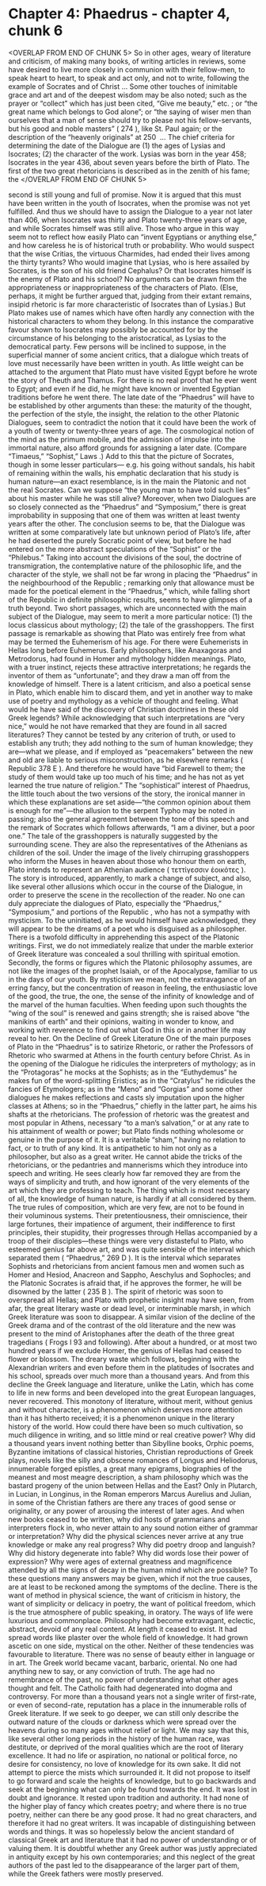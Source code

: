 # Chapter 4: Phaedrus - chapter 4, chunk 6

<OVERLAP FROM END OF CHUNK 5>
So in other ages, weary of literature and criticism, of making many books, of writing articles in reviews, some have desired to live more closely in communion with their fellow-men, to speak heart to heart, to speak and act only, and not to write, following the example of Socrates and of Christ⁠ ⁠… Some other touches of inimitable grace and art and of the deepest wisdom may be also noted; such as the prayer or “collect” which has just been cited, “Give me beauty,” etc. ; or “the great name which belongs to God alone”; or “the saying of wiser men than ourselves that a man of sense should try to please not his fellow-servants, but his good and noble masters” ( 274 ), like St. Paul again; or the description of the “heavenly originals” at 250 ⁠ ⁠… The chief criteria for determining the date of the Dialogue are (1) the ages of Lysias and Isocrates; (2) the character of the work. Lysias was born in the year 458; Isocrates in the year 436, about seven years before the birth of Plato. The first of the two great rhetoricians is described as in the zenith of his fame; the
</OVERLAP FROM END OF CHUNK 5>

second is still young and full of promise. Now it is argued that this must have been written in the youth of Isocrates, when the promise was not yet fulfilled. And thus we should have to assign the Dialogue to a year not later than 406, when Isocrates was thirty and Plato twenty-three years of age, and while Socrates himself was still alive. Those who argue in this way seem not to reflect how easily Plato can “invent Egyptians or anything else,” and how careless he is of historical truth or probability. Who would suspect that the wise Critias, the virtuous Charmides, had ended their lives among the thirty tyrants? Who would imagine that Lysias, who is here assailed by Socrates, is the son of his old friend Cephalus? Or that Isocrates himself is the enemy of Plato and his school? No arguments can be drawn from the appropriateness or inappropriateness of the characters of Plato. (Else, perhaps, it might be further argued that, judging from their extant remains, insipid rhetoric is far more characteristic of Isocrates than of Lysias.) But Plato makes use of names which have often hardly any connection with the historical characters to whom they belong. In this instance the comparative favour shown to Isocrates may possibly be accounted for by the circumstance of his belonging to the aristocratical, as Lysias to the democratical party. Few persons will be inclined to suppose, in the superficial manner of some ancient critics, that a dialogue which treats of love must necessarily have been written in youth. As little weight can be attached to the argument that Plato must have visited Egypt before he wrote the story of Theuth and Thamus. For there is no real proof that he ever went to Egypt; and even if he did, he might have known or invented Egyptian traditions before he went there. The late date of the “Phaedrus” will have to be established by other arguments than these: the maturity of the thought, the perfection of the style, the insight, the relation to the other Platonic Dialogues, seem to contradict the notion that it could have been the work of a youth of twenty or twenty-three years of age. The cosmological notion of the mind as the primum mobile, and the admission of impulse into the immortal nature, also afford grounds for assigning a later date. (Compare “Timaeus,” “Sophist,” Laws .) Add to this that the picture of Socrates, though in some lesser particulars⁠— e.g. his going without sandals, his habit of remaining within the walls, his emphatic declaration that his study is human nature⁠—an exact resemblance, is in the main the Platonic and not the real Socrates. Can we suppose “the young man to have told such lies” about his master while he was still alive? Moreover, when two Dialogues are so closely connected as the “Phaedrus” and “Symposium,” there is great improbability in supposing that one of them was written at least twenty years after the other. The conclusion seems to be, that the Dialogue was written at some comparatively late but unknown period of Plato’s life, after he had deserted the purely Socratic point of view, but before he had entered on the more abstract speculations of the “Sophist” or the “Philebus.” Taking into account the divisions of the soul, the doctrine of transmigration, the contemplative nature of the philosophic life, and the character of the style, we shall not be far wrong in placing the “Phaedrus” in the neighbourhood of the Republic ; remarking only that allowance must be made for the poetical element in the “Phaedrus,” which, while falling short of the Republic in definite philosophic results, seems to have glimpses of a truth beyond. Two short passages, which are unconnected with the main subject of the Dialogue, may seem to merit a more particular notice: (1) the locus classicus about mythology; (2) the tale of the grasshoppers. The first passage is remarkable as showing that Plato was entirely free from what may be termed the Euhemerism of his age. For there were Euhemerists in Hellas long before Euhemerus. Early philosophers, like Anaxagoras and Metrodorus, had found in Homer and mythology hidden meanings. Plato, with a truer instinct, rejects these attractive interpretations; he regards the inventor of them as “unfortunate”; and they draw a man off from the knowledge of himself. There is a latent criticism, and also a poetical sense in Plato, which enable him to discard them, and yet in another way to make use of poetry and mythology as a vehicle of thought and feeling. What would he have said of the discovery of Christian doctrines in these old Greek legends? While acknowledging that such interpretations are “very nice,” would he not have remarked that they are found in all sacred literatures? They cannot be tested by any criterion of truth, or used to establish any truth; they add nothing to the sum of human knowledge; they are⁠—what we please, and if employed as “peacemakers” between the new and old are liable to serious misconstruction, as he elsewhere remarks ( Republic 378 E ). And therefore he would have “bid Farewell to them; the study of them would take up too much of his time; and he has not as yet learned the true nature of religion.” The “sophistical” interest of Phaedrus, the little touch about the two versions of the story, the ironical manner in which these explanations are set aside⁠—“the common opinion about them is enough for me”⁠—the allusion to the serpent Typho may be noted in passing; also the general agreement between the tone of this speech and the remark of Socrates which follows afterwards, “I am a diviner, but a poor one.” The tale of the grasshoppers is naturally suggested by the surrounding scene. They are also the representatives of the Athenians as children of the soil. Under the image of the lively chirruping grasshoppers who inform the Muses in heaven about those who honour them on earth, Plato intends to represent an Athenian audience ( τεττίγεσσιν ἐοικότες ). The story is introduced, apparently, to mark a change of subject, and also, like several other allusions which occur in the course of the Dialogue, in order to preserve the scene in the recollection of the reader. No one can duly appreciate the dialogues of Plato, especially the “Phaedrus,” “Symposium,” and portions of the Republic , who has not a sympathy with mysticism. To the uninitiated, as he would himself have acknowledged, they will appear to be the dreams of a poet who is disguised as a philosopher. There is a twofold difficulty in apprehending this aspect of the Platonic writings. First, we do not immediately realize that under the marble exterior of Greek literature was concealed a soul thrilling with spiritual emotion. Secondly, the forms or figures which the Platonic philosophy assumes, are not like the images of the prophet Isaiah, or of the Apocalypse, familiar to us in the days of our youth. By mysticism we mean, not the extravagance of an erring fancy, but the concentration of reason in feeling, the enthusiastic love of the good, the true, the one, the sense of the infinity of knowledge and of the marvel of the human faculties. When feeding upon such thoughts the “wing of the soul” is renewed and gains strength; she is raised above “the manikins of earth” and their opinions, waiting in wonder to know, and working with reverence to find out what God in this or in another life may reveal to her. On the Decline of Greek Literature One of the main purposes of Plato in the “Phaedrus” is to satirize Rhetoric, or rather the Professors of Rhetoric who swarmed at Athens in the fourth century before Christ. As in the opening of the Dialogue he ridicules the interpreters of mythology; as in the “Protagoras” he mocks at the Sophists; as in the “Euthydemus” he makes fun of the word-splitting Eristics; as in the “Cratylus” he ridicules the fancies of Etymologers; as in the “Meno” and “Gorgias” and some other dialogues he makes reflections and casts sly imputation upon the higher classes at Athens; so in the “Phaedrus,” chiefly in the latter part, he aims his shafts at the rhetoricians. The profession of rhetoric was the greatest and most popular in Athens, necessary “to a man’s salvation,” or at any rate to his attainment of wealth or power; but Plato finds nothing wholesome or genuine in the purpose of it. It is a veritable “sham,” having no relation to fact, or to truth of any kind. It is antipathetic to him not only as a philosopher, but also as a great writer. He cannot abide the tricks of the rhetoricians, or the pedantries and mannerisms which they introduce into speech and writing. He sees clearly how far removed they are from the ways of simplicity and truth, and how ignorant of the very elements of the art which they are professing to teach. The thing which is most necessary of all, the knowledge of human nature, is hardly if at all considered by them. The true rules of composition, which are very few, are not to be found in their voluminous systems. Their pretentiousness, their omniscience, their large fortunes, their impatience of argument, their indifference to first principles, their stupidity, their progresses through Hellas accompanied by a troop of their disciples⁠—these things were very distasteful to Plato, who esteemed genius far above art, and was quite sensible of the interval which separated them ( “Phaedrus,” 269 D ). It is the interval which separates Sophists and rhetoricians from ancient famous men and women such as Homer and Hesiod, Anacreon and Sappho, Aeschylus and Sophocles; and the Platonic Socrates is afraid that, if he approves the former, he will be disowned by the latter ( 235 B ). The spirit of rhetoric was soon to overspread all Hellas; and Plato with prophetic insight may have seen, from afar, the great literary waste or dead level, or interminable marsh, in which Greek literature was soon to disappear. A similar vision of the decline of the Greek drama and of the contrast of the old literature and the new was present to the mind of Aristophanes after the death of the three great tragedians ( Frogs I 93 and following). After about a hundred, or at most two hundred years if we exclude Homer, the genius of Hellas had ceased to flower or blossom. The dreary waste which follows, beginning with the Alexandrian writers and even before them in the platitudes of Isocrates and his school, spreads over much more than a thousand years. And from this decline the Greek language and literature, unlike the Latin, which has come to life in new forms and been developed into the great European languages, never recovered. This monotony of literature, without merit, without genius and without character, is a phenomenon which deserves more attention than it has hitherto received; it is a phenomenon unique in the literary history of the world. How could there have been so much cultivation, so much diligence in writing, and so little mind or real creative power? Why did a thousand years invent nothing better than Sibylline books, Orphic poems, Byzantine imitations of classical histories, Christian reproductions of Greek plays, novels like the silly and obscene romances of Longus and Heliodorus, innumerable forged epistles, a great many epigrams, biographies of the meanest and most meagre description, a sham philosophy which was the bastard progeny of the union between Hellas and the East? Only in Plutarch, in Lucian, in Longinus, in the Roman emperors Marcus Aurelius and Julian, in some of the Christian fathers are there any traces of good sense or originality, or any power of arousing the interest of later ages. And when new books ceased to be written, why did hosts of grammarians and interpreters flock in, who never attain to any sound notion either of grammar or interpretation? Why did the physical sciences never arrive at any true knowledge or make any real progress? Why did poetry droop and languish? Why did history degenerate into fable? Why did words lose their power of expression? Why were ages of external greatness and magnificence attended by all the signs of decay in the human mind which are possible? To these questions many answers may be given, which if not the true causes, are at least to be reckoned among the symptoms of the decline. There is the want of method in physical science, the want of criticism in history, the want of simplicity or delicacy in poetry, the want of political freedom, which is the true atmosphere of public speaking, in oratory. The ways of life were luxurious and commonplace. Philosophy had become extravagant, eclectic, abstract, devoid of any real content. At length it ceased to exist. It had spread words like plaster over the whole field of knowledge. It had grown ascetic on one side, mystical on the other. Neither of these tendencies was favourable to literature. There was no sense of beauty either in language or in art. The Greek world became vacant, barbaric, oriental. No one had anything new to say, or any conviction of truth. The age had no remembrance of the past, no power of understanding what other ages thought and felt. The Catholic faith had degenerated into dogma and controversy. For more than a thousand years not a single writer of first-rate, or even of second-rate, reputation has a place in the innumerable rolls of Greek literature. If we seek to go deeper, we can still only describe the outward nature of the clouds or darkness which were spread over the heavens during so many ages without relief or light. We may say that this, like several other long periods in the history of the human race, was destitute, or deprived of the moral qualities which are the root of literary excellence. It had no life or aspiration, no national or political force, no desire for consistency, no love of knowledge for its own sake. It did not attempt to pierce the mists which surrounded it. It did not propose to itself to go forward and scale the heights of knowledge, but to go backwards and seek at the beginning what can only be found towards the end. It was lost in doubt and ignorance. It rested upon tradition and authority. It had none of the higher play of fancy which creates poetry; and where there is no true poetry, neither can there be any good prose. It had no great characters, and therefore it had no great writers. It was incapable of distinguishing between words and things. It was so hopelessly below the ancient standard of classical Greek art and literature that it had no power of understanding or of valuing them. It is doubtful whether any Greek author was justly appreciated in antiquity except by his own contemporaries; and this neglect of the great authors of the past led to the disappearance of the larger part of them, while the Greek fathers were mostly preserved.